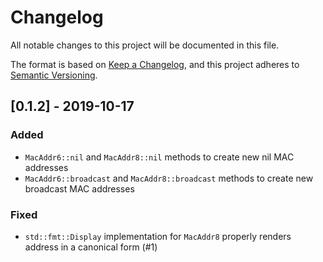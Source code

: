 # Changelog
All notable changes to this project will be documented in this file.

The format is based on [Keep a Changelog](https://keepachangelog.com/en/1.0.0/),
and this project adheres to [Semantic Versioning](https://semver.org/spec/v2.0.0.html).

## [0.1.2] - 2019-10-17

### Added

- `MacAddr6::nil` and `MacAddr8::nil` methods to create new nil MAC addresses
- `MacAddr6::broadcast` and `MacAddr8::broadcast` methods to create new broadcast MAC addresses

### Fixed

- `std::fmt::Display` implementation for `MacAddr8` properly renders address in a canonical form (#1)
